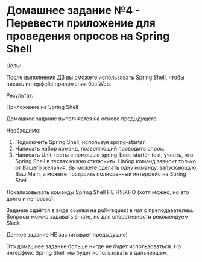 # Домашнее задание №4 - Перевести приложение для проведения опросов на Spring Shell

Цель:

После выполнения ДЗ вы сможете использовать Spring Shell, чтобы писать интерфейс приложения без Web.

Результат: 

Приложение на Spring Shell

Домашнее задание выполняется на основе предыдущего.

Необходимо:
1. Подключить Spring Shell, используя spring-starter.
2. Написать набор команд, позволяющий проводить опрос.
3. Написать Unit-тесты с помощью spring-boot-starter-test, учесть, что Spring Shell в тестах нужно отключить. Набор команд зависит только от Вашего желания. Вы можете сделать одну команду, запускающую Ваш Main, а можете построить полноценный интерфейс на Spring Shell.

Локализовывать команды Spring Shell НЕ НУЖНО (хотя можно, но это долго и непросто).

Задание сдаётся в виде ссылки на pull-request в чат с преподавателем.
Вопросы можно задавать в чате, но для оперативности рекомендуем Slack.

Данное задание НЕ засчитывает предыдущие!

Это домашнее задание больше нигде не будет использоваться. Но интерфейс Spring Shell мы будет использовать в дальнейшем.